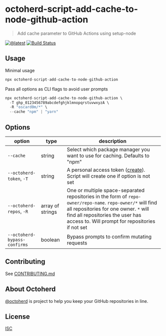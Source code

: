 # octoherd-script-add-cache-to-node-github-action

> Add cache parameter to GitHub Actions using setup-node

[![@latest](https://img.shields.io/npm/v/octoherd-script-add-cache-to-node-github-action.svg)](https://www.npmjs.com/package/octoherd-script-add-cache-to-node-github-action)
[![Build Status](https://github.com/oscard0m/octoherd-script-add-cache-to-node-github-action/workflows/Test/badge.svg)](https://github.com/oscard0m/octoherd-script-add-cache-to-node-github-action/actions?query=workflow%3ATest+branch%3Amain)

## Usage

Minimal usage

```js
npx octoherd-script-add-cache-to-node-github-action
```

Pass all options as CLI flags to avoid user prompts

```js
npx octoherd-script-add-cache-to-node-github-action \
  -T ghp_0123456789abcdefghjklmnopqrstuvwxyzA \
  -R "oscard0m/*" \
  --cache "npm" | "yarn"
```

## Options

| option                       | type             | description                                                                                                                                                                                                                                 |
| ---------------------------- | ---------------- | ------------------------------------------------------------------------------------------------------------------------------------------------------------------------------------------------------------------------------------------- |
| `--cache`                    | string           | Select which package manager you want to use for caching. Defaults to "npm"                                                                                                                                                                 |
| `--octoherd-token`, `-T`     | string           | A personal access token ([create](https://github.com/settings/tokens/new?scopes=repo)). Script will create one if option is not set                                                                                                         |
| `--octoherd-repos`, `-R`     | array of strings | One or multiple space-separated repositories in the form of `repo-owner/repo-name`. `repo-owner/*` will find all repositories for one owner. `*` will find all repositories the user has access to. Will prompt for repositories if not set |
| `--octoherd-bypass-confirms` | boolean          | Bypass prompts to confirm mutating requests                                                                                                                                                                                                 |

## Contributing

See [CONTRIBUTING.md](CONTRIBUTING.md)

## About Octoherd

[@octoherd](https://github.com/octoherd/) is project to help you keep your GitHub repositories in line.

## License

[ISC](LICENSE.md)
